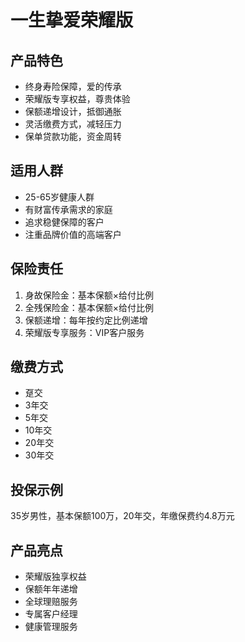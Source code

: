 # 一生挚爱荣耀版

## 产品特色
- 终身寿险保障，爱的传承
- 荣耀版专享权益，尊贵体验
- 保额递增设计，抵御通胀
- 灵活缴费方式，减轻压力
- 保单贷款功能，资金周转

## 适用人群
- 25-65岁健康人群
- 有财富传承需求的家庭
- 追求稳健保障的客户
- 注重品牌价值的高端客户

## 保险责任
1. 身故保险金：基本保额×给付比例
2. 全残保险金：基本保额×给付比例
3. 保额递增：每年按约定比例递增
4. 荣耀版专享服务：VIP客户服务

## 缴费方式
- 趸交
- 3年交
- 5年交
- 10年交
- 20年交
- 30年交

## 投保示例
35岁男性，基本保额100万，20年交，年缴保费约4.8万元

## 产品亮点
- 荣耀版独享权益
- 保额年年递增
- 全球理赔服务
- 专属客户经理
- 健康管理服务